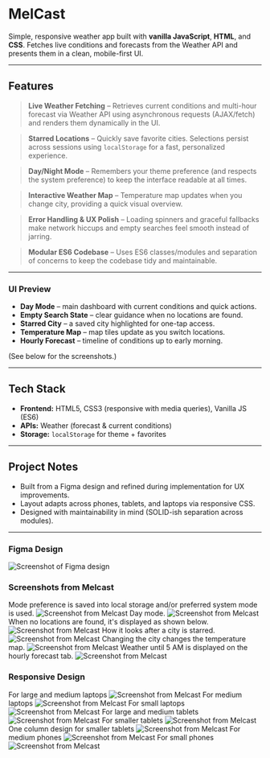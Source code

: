 # MelCast

Simple, responsive weather app built with **vanilla JavaScript**, **HTML**, and **CSS**. Fetches live conditions and forecasts from the Weather API and presents them in a clean, mobile-first UI.

---

## Features

> **Live Weather Fetching** – Retrieves current conditions and multi-hour forecast via Weather API using asynchronous requests (AJAX/fetch) and renders them dynamically in the UI.  

> **Starred Locations** – Quickly save favorite cities. Selections persist across sessions using `localStorage` for a fast, personalized experience.  

> **Day/Night Mode** – Remembers your theme preference (and respects the system preference) to keep the interface readable at all times.  

> **Interactive Weather Map** – Temperature map updates when you change city, providing a quick visual overview.  

> **Error Handling & UX Polish** – Loading spinners and graceful fallbacks make network hiccups and empty searches feel smooth instead of jarring.  

> **Modular ES6 Codebase** – Uses ES6 classes/modules and separation of concerns to keep the codebase tidy and maintainable.  

---

### UI Preview

- **Day Mode** – main dashboard with current conditions and quick actions.  
- **Empty Search State** – clear guidance when no locations are found.  
- **Starred City** – a saved city highlighted for one-tap access.  
- **Temperature Map** – map tiles update as you switch locations.  
- **Hourly Forecast** – timeline of conditions up to early morning.  

(See below for the  screenshots.)

---

## Tech Stack

- **Frontend:** HTML5, CSS3 (responsive with media queries), Vanilla JS (ES6)  
- **APIs:** Weather (forecast & current conditions)  
- **Storage:** `localStorage` for theme + favorites  

---


## Project Notes

- Built from a Figma design and refined during implementation for UX improvements.  
- Layout adapts across phones, tablets, and laptops via responsive CSS.  
- Designed with maintainability in mind (SOLID-ish separation across modules).  

---


### Figma Design
![Screenshot of Figma design](./img/melcast-figma.png)

### Screenshots from Melcast
Mode preference is saved into local storage and/or preferred system mode is used.
![Screenshot from Melcast](./img/melcast1.png)
Day mode.
![Screenshot from Melcast](./img/melcast2.png)
When no locations are found, it's displayed as shown below.
![Screenshot from Melcast](./img/melcast3.png)
How it looks after a city is starred.
![Screenshot from Melcast](./img/melcast4.png)
Changing the city changes the temperature map.
![Screenshot from Melcast](./img/melcast5.png)
Weather until 5 AM is displayed on the hourly forecast tab.
![Screenshot from Melcast](./img/melcast6.png)

### Responsive Design 
For large and medium laptops
![Screenshot from Melcast](./img/responsive1.png)
For medium laptops 
![Screenshot from Melcast](./img/responsive2.png)
For small laptops
![Screenshot from Melcast](./img/responsive3.png)
For large and medium tablets
![Screenshot from Melcast](./img/responsive4.png)
For smaller tablets
![Screenshot from Melcast](./img/responsive5.png)
One column design for smaller tablets 
![Screenshot from Melcast](./img/responsive6.png)
For medium phones
![Screenshot from Melcast](./img/responsive7.png)
For small phones
![Screenshot from Melcast](./img/responsive8.png)
